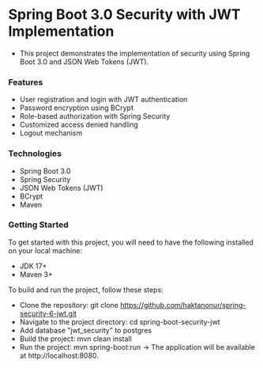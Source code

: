 # Spring Boot 3.0 Security with JWT Implementation
- This project demonstrates the implementation of security using Spring Boot 3.0 and JSON Web Tokens (JWT).

### Features
- User registration and login with JWT authentication
- Password encryption using BCrypt
- Role-based authorization with Spring Security
- Customized access denied handling
- Logout mechanism

### Technologies
- Spring Boot 3.0
- Spring Security
- JSON Web Tokens (JWT)
- BCrypt
- Maven

### Getting Started
To get started with this project, you will need to have the following installed on your local machine:
- JDK 17+
- Maven 3+
  
To build and run the project, follow these steps:
- Clone the repository: git clone https://github.com/haktanonur/spring-security-6-jwt.git
- Navigate to the project directory: cd spring-boot-security-jwt
- Add database "jwt_security" to postgres
- Build the project: mvn clean install
- Run the project: mvn spring-boot:run
-> The application will be available at http://localhost:8080.
